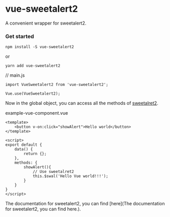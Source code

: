 # vue-sweetalert2

A convenient wrapper for sweetalert2.

### Get started

```
npm install -S vue-sweetalert2
```
or
```
yarn add vue-sweetalert2
```


// main.js
```
import VueSweetalert2 from 'vue-sweetalert2';

Vue.use(VueSweetalert2);
```

Now in the global object, you can access all the methods of [sweetalret2](https://github.com/limonte/sweetalert2).


example-vue-component.vue
```
<template>
    <button v-on:click="showAlert">Hello world</button>
</template>

<script>
export default {
    data() {
        return {};
    },
    methods: {
        showAlert(){
            // Use sweetalret2
            this.$swal('Hello Vue world!!!');
        }
    }
}
</script>
```


The documentation for sweetalert2, you can find [here](The documentation for sweetalert2, you can find here.).
